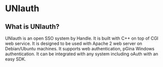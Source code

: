 # UNIauth
## What is UNIauth?
UNIauth is an open SSO system by Handle. It is built with C++ on top of CGI web service. It is designed to be used with Apache 2 web server on Debian/Ubuntu machines. It supports web authentication, pGina Windows authentication. It can be integrated with any system including oAuth with an easy SDK.
